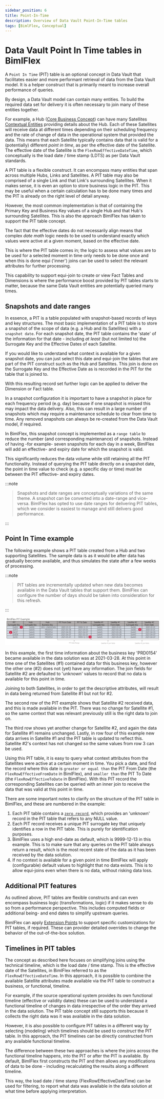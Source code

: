 ```yaml
---
sidebar_position: 6
title: Point-In-Time
description: Overview of Data Vault Point-In-Time tables
tags: [BimlFlex, Conceptual]
---
```

# Data Vault Point In Time tables in BimlFlex

A `Point In Time` (PIT) table is an optional concept in Data Vault that facilitates easier and more performant retrieval of data from the Data Vault model. It is a helper construct that is primarily meant to increase overall performance of queries.

By design, a Data Vault model can contain many entities. To build the required data set for delivery it is often necessary to join many of these entities together.

For example, a Hub ([Core Business Concept](bimlflex-data-vault-concept-hub)) can have many Satellites [Contextual Entities](bimlflex-data-vault-concept-satellite) providing details about the Hub. Each of these Satellites will receive data at different times depending on their scheduling frequency and the rate of change of data in the operational system that provided the data. This means that each Satellite typically contains data that is valid for a (potentially) different *point in time*, as per the effective date of the Satellite. The effective date of the Satellite is the `FlexRowEffectiveDateTime`, which conceptually is the load date / time stamp (LDTS) as per Data Vault standards.

A PIT table is a flexible construct. It can encompass many entities that span across multiple Hubs, Links and Satellites. A PIT table may also be comprised of a single Link and that Link's surrounding Satellites. When it makes sense, it is even an option to store business logic in the PIT. This may be useful when a certain calculation has to be done many times and the PIT is already on the right level of detail anyway.

However, the most common implementation is that of containing the Primary Key and Business Key values of a single Hub and that Hub's surrounding Satellites. This is also the approach BimlFlex has taken to support the PIT table concept.

The fact that the effective dates do not necessarily align means that complex *date math* logic needs to be used to understand exactly which values were active at a given moment, based on the effective date.

This is where the PIT table comes in; the logic to assess what values are to be used for a selected moment in time only needs to be done once and when this is done equi ('inner') joins can be used to select the relevant attributes for further processing.

This capability to support equi-join to create or view Fact Tables and Dimensions is where the performance boost provided by PIT tables starts to matter, because the same Data Vault entities are potentially queried many times.

## Snapshots and date ranges

In essence, a PIT is a table populated with snapshot-based records of keys and key structures. The most basic implementation of a PIT table is to store a snapshot of the scope of data (e.g. a Hub and its Satellites) with a `snapshot date`. For each snapshot date, the PIT table contains the 'state' of the information for that date - including *at least* (but not limited to) the Surrogate Key and the Effective Dates of each Satellite.

If you would like to understand what context is available for a given snapshot date, you can just select this date and equi-join the tables that are part of the PIT construct such as the Hub and Satellites. This join is done on the Surrogate Key and the Effective Date as is recorded in the PIT for the table that is joined to.

With this resulting record set further logic can be applied to deliver the Dimension or Fact table.

In a snapshot configuration it is important to have a snapshot in place for each frequency period (e.g. day) because if one snapshot is missed this may impact the data delivery. Also, this can result in a large number of snapshots which may require a maintenance schedule to clear from time to time. Any removed snapshots can always be re-created from the Data Vault model, if required.

In BimlFlex, this snapshot concept is implemented as a `range table` to reduce the number (and corresponding maintenance) of snapshots. Instead of having -for example- seven snapshots for each day in a week, BimlFlex will add an effective- and expiry date for which the snapshot is valid.

This significantly reduces the data volume while still retaining all the PIT functionality. Instead of querying the PIT table directly on a snapshot date, the point in time value to check (e.g. a specific day or time) must be between the PIT effective- and expiry dates.

:::note


> Snapshots and date ranges are conceptually variations of the same theme. A snapshot can be converted into a date-range and vice-versa. BimlFlex has opted to use date ranges for delivering PIT tables, which we consider is easiest to manage and still delivers good performance.

:::


## Point In Time example

The following example shows a PIT table created from a Hub and two supporting Satellites. The sample data is as it would be after data has gradually become available, and thus simulates the state after a few weeks of processing.

:::note


> PIT tables are incrementally updated when new data becomes available in the Data Vault tables that support them. BimlFlex can configure the number of days should be taken into consideration for this refresh.

:::


![Point In Time example](images/point-in-time-example.png "Point In Time example")

In this example, the first time information about the business key 'PRD0154' became available in the data solution was at 2021-03-28. At this point in time one of the Satellites (#1) contained data for this business key, however the other one (#2) does not (yet) have any information. The join fields for Satellite #2 are defaulted to 'unknown' values to record that no data is available for this point in time.

Joining to both Satellites, in order to get the descriptive attributes, will result in data being returned from Satellite #1 but not for #2.

The second row of the PIT example shows that Satellite #2 received data, and this is made available in the PIT. There was no change for Satellite #1, so the same context that was relevant previously still is the right data to join on.

The third row shows yet another change for Satellite #2, and again the data for Satellite #1 remains unchanged. Lastly, in row four of this example new data arrives in Satellite #1 and the PIT table is updated to reflect this. Satellite #2's context has not changed so the same values from row 3 can be used.

Using this PIT table, it is easy to query what context attributes from the Satellites were active at a certain moment in time. You pick a date, and find the record where this date is `greater or equal than` the PIT From Date (the `FlexRowEffectiveFromDate` in BimlFlex), and `smaller than` the PIT To Date (the `FlexRowEffectiveToDate` in BimlFlex). With this PIT record the corresponding Satellites can be queried with an inner join to receive the data that was valid at this point in time.

There are some important notes to clarify on the structure of the PIT table in BimlFlex, and these are numbered in the example:

1. Each PIT table contains a [`zero record`](bimlflex-data-vault-concept-zero-records), which provides an 'unknown' record in the PIT table that refers to any NULL value.
2. Each PIT record receives a unique PIT surrogate key that uniquely identifies a row in the PIT table. This is purely for identification purposes.
3. BimlFlex uses a high end-date as default, which is 9999-12-13 in this example. This is to make sure that any queries on the PIT table always return a result, which is the most recent state of the data as it has been received by the data solution.
4. If no context is available for a given point in time BimlFlex will apply (configurable) default values to highlight that no data exists. This is to allow equi-joins even when there is no data, without risking data loss.

## Additional PIT features

As outlined above, PIT tables are flexible constructs and can even encompass business logic (transformations, logic) if it makes sense to do so from a performance perspective. This includes computed fields or additional being- and end dates to simplify upstream queries.

BimlFlex can apply [Extension Points](bimlflex-concepts-extension-points) to support specific customizations for PIT tables, if required. These can provider detailed overrides to change the behavior of the out-of-the-box solution.

## Timelines in PIT tables

The concept as described here focuses on simplifying joins using the technical timeline, which is the load date / time stamp. This is the effective date of the Satellites, in BimlFlex referred to as the `FlexRowEffectiveDateTime`. In this approach, it is possible to combine the available Satellite attributes made available via the PIT table to construct a business, or functional, timeline.

For example, if the source operational system provides its own functional timeline (effective or validity dates) these can be used to understand a functional timeline of changes in data irrespective of the order they arrived in the data solution. The PIT table concept still supports this because it collects the right data was it was available in the data solution.

However, it is also possible to configure PIT tables in a different way by selecting (modeling) which timelines should be used to *construct* the PIT table. In this approach, the PIT timelines can be directly constructed from any available functional timeline.

The difference between these two approaches is where the joins across the functional timeline happens, into the PIT or after the PIT is available. By default, BimlFlex first constructs the PIT and then allows any modifications of data to be done - including recalculating the results along a different timeline.

This way, the load date / time stamp (FlexRowEffectiveDateTime) can be used for filtering, to report what data was available in the data solution at what time before applying interpretation.
